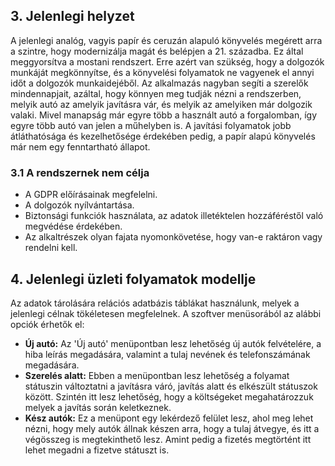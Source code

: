 ## 3. **Jelenlegi helyzet**

A jelenlegi analóg, vagyis papír és ceruzán alapuló könyvelés megérett arra a szintre, hogy modernizálja magát és belépjen a 21. századba. Ez által meggyorsítva a mostani rendszert. Erre azért van szükség, hogy a dolgozók munkáját megkönnyítse, és a könyvelési folyamatok ne vagyenek el annyi időt a dolgozók munkaidejéből. Az alkalmazás nagyban segíti a szerelők mindennapjait, azáltal, hogy könnyen meg tudják nézni a rendszerben, melyik autó az amelyik javításra vár, és melyik az amelyiken már dolgozik valaki. Mivel manapság már egyre több a használt autó a forgalomban, így egyre több autó van jelen a műhelyben is. A javítási folyamatok jobb átláthatósága és kezelhetősége érdekében pedig, a papír alapú könyvelés már nem egy fenntartható állapot.


### 3.1 **A rendszernek nem célja**

- A GDPR előírásainak megfelelni.
- A dolgozók nyílvántartása.
- Biztonsági funkciók használata, az adatok illetéktelen hozzáféréstől való megvédése érdekében.
- Az alkaltrészek olyan fajata nyomonkövetése, hogy van-e raktáron vagy rendelni kell.

## 4. **Jelenlegi üzleti folyamatok modellje**

Az adatok tárolására relációs adatbázis táblákat használunk, melyek a jelenlegi célnak tökéletesen megfelelnek. A szoftver menüsorából az alábbi opciók érhetők el:

- **Új autó:** Az 'Új autó' menüpontban lesz lehetőség új autók felvételére, a hiba leírás megadására, valamint a tulaj nevének és telefonszámának megadására.
- **Szerelés alatt:** Ebben a menüpontban lesz lehetőség a folyamat státuszin változtatni a javításra váró, javítás alatt és elkészült státuszok között. Szintén itt lesz lehetőség, hogy a költségeket megahatározzuk melyek a javítás során keletkeznek.
- **Kész autók:** Ez a menüpont egy lekérdező felület lesz, ahol meg lehet nézni, hogy mely autók állnak készen arra, hogy a tulaj átvegye, és itt a végösszeg is megtekinthető lesz. Amint pedig a fizetés megtörtént itt lehet megadni a fizetve státuszt is.
